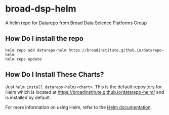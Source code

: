 # broad-dsp-helm
A helm repo for Datarepo from Broad Data Science Platforms Group

## How Do I install the repo
```
helm repo add datarepo-helm https://broadinstitute.github.io/datarepo-helm
helm repo update
```
## How Do I Install These Charts?

Just `helm install datarepo-helm/<chart>`. This is the default repository for Helm which is located at https://broadinstitute.github.io/datarepo-helm/ and is installed by default.

For more information on using Helm, refer to the [Helm documentation](https://github.com/kubernetes/helm#docs).

